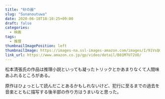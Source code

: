 ```yaml
---
title: "砂の器"
slug: "Sunanoutuwa"
date: 2020-06-18T18:10:25+09:00
draft: false
categories:
  - 映画
tags:
  - 推理
thumbnailImagePosition: left
thumbnailImage: https://images-na.ssl-images-amazon.com/images/I/91VsQGz43oL._SX600_.jpg
link_url: https://www.amazon.co.jp/gp/video/detail/B01M7U72UO/
---
```

松本清張氏の作品は推理小説といっても凝ったトリックとかあまりなくて人間味あふれるところがある。
<!--more-->
原作はひょっとして読んだことあるかもしれないけど、犯行に至るまでの過去を音楽とともに描写する後半部の作り方はうまいなと思った。
